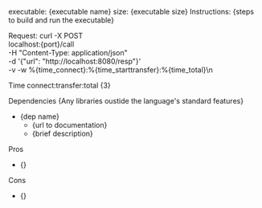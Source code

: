 executable: {executable name}
size: {executable size}
Instructions:
{steps to build and run the executable}

Request:
curl -X POST \
localhost:{port}/call \
-H "Content-Type: application/json" \
-d '{"url": "http://localhost:8080/resp"}' \
-v -w %{time_connect}:%{time_starttransfer}:%{time_total}\\n

Time
connect:transfer:total
{3}

Dependencies
{Any libraries oustide the language's standard features}
- {dep name}
    - {url to documentation}
    - {brief description}

Pros
- {}

Cons
- {}
